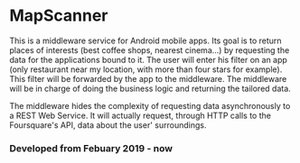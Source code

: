 # MapScanner
This is a middleware service for Android mobile apps. Its goal is to return places of interests (best coffee shops, nearest cinema...) by requesting the data for the applications bound to it. The user will enter his filter on an app (only restaurant near my location, with more than four stars for example). This filter will be forwarded by the app to the middleware. The middleware will be in charge of doing the business logic and returning the tailored data.

The middleware hides the complexity of requesting data asynchronously to a REST Web Service. It will actually request, through HTTP calls to the Foursquare's API, data about the user' surroundings.

### Developed from Febuary 2019 - now
